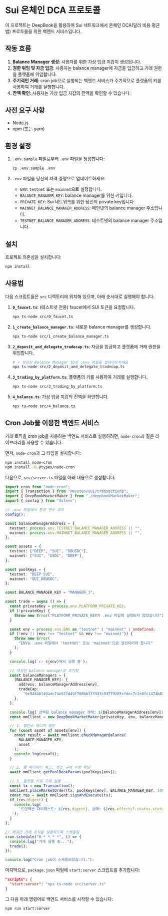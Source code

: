 # Sui 온체인 DCA 프로토콜

이 프로젝트는 DeepBook을 활용하여 Sui 네트워크에서 온체인 DCA(달러 비용 평균법) 프로토콜을 위한 백엔드 서비스입니다.

## 작동 흐름

1.  **Balance Manager 생성**: 사용자를 위한 가상 입금 지갑이 생성됩니다.
2.  **권한 위임 및 자금 입금**: 사용자는 balance manager에 자금을 입금하고 거래 권한을 플랫폼에 위임합니다.
3.  **주기적인 거래**: cron job으로 실행되는 백엔드 서비스가 주기적으로 플랫폼의 키를 사용하여 거래를 실행합니다.
4.  **잔액 확인**: 사용자는 가상 입금 지갑의 잔액을 확인할 수 있습니다.

## 사전 요구 사항

- Node.js
- npm (또는 yarn)

## 환경 설정

1.  `.env.sample` 파일로부터 `.env` 파일을 생성합니다:

    ```bash
    cp .env.sample .env
    ```

2.  `.env` 파일을 당신의 자격 증명으로 업데이트하세요:

    - `ENV`: `testnet` 또는 `mainnet`으로 설정합니다.
    - `BALANCE_MANAGER_KEY`: balance manager를 위한 키입니다.
    - `PRIVATE_KEY`: Sui 네트워크를 위한 당신의 private key입니다.
    - `MAINNET_BALANCE_MANAGER_ADDRESS`: 메인넷의 balance manager 주소입니다.
    - `TESTNET_BALANCE_MANAGER_ADDRESS`: 테스트넷의 balance manager 주소입니다.

## 설치

프로젝트 의존성을 설치합니다:

```bash
npm install
```

## 사용법

다음 스크립트들은 `src` 디렉토리에 위치해 있으며, 아래 순서대로 실행해야 합니다:

1.  **`0_faucet.ts`**: (테스트넷 전용) faucet에서 SUI 토큰을 요청합니다.

    ```bash
    npx ts-node src/0_faucet.ts
    ```

2.  **`1_create_balance_manager.ts`**: 새로운 balance manager를 생성합니다.

    ```bash
    npx ts-node src/1_create_balance_manager.ts
    ```

3.  **`2_deposit_and_delegate_tradecap.ts`**: 자금을 입금하고 플랫폼에 거래 권한을 위임합니다.

    ```bash
    # ⭐️ 생성된 Balance Manager ID로 .env 파일을 업데이트하세요
    npx ts-node src/2_deposit_and_delegate_tradecap.ts
    ```

4.  **`3_trading_by_platform.ts`**: 플랫폼의 키를 사용하여 거래를 실행합니다.

    ```bash
    npx ts-node src/3_trading_by_platform.ts
    ```

5.  **`4_balance.ts`**: 가상 입금 지갑의 잔액을 확인합니다.

    ```bash
    npx ts-node src/4_balance.ts
    ```

## Cron Job을 이용한 백엔드 서비스

거래 로직을 cron job을 사용하는 백엔드 서비스로 실행하려면, `node-cron`과 같은 라이브러리를 사용할 수 있습니다.

먼저, `node-cron`과 그 타입을 설치합니다:

```bash
npm install node-cron
npm install -D @types/node-cron
```

다음으로, `src/server.ts` 파일을 아래 내용으로 생성합니다:

```typescript
import cron from "node-cron";
import { Transaction } from "@mysten/sui/transactions";
import { DeepBookMarketMaker } from "./deepbookMarketMaker";
import { config } from "dotenv";

// .env 파일에서 환경 변수 로드
config();

const balanceManagerAddress = {
  testnet: process.env.TESTNET_BALANCE_MANAGER_ADDRESS || "",
  mainnet: process.env.MAINNET_BALANCE_MANAGER_ADDRESS || "",
};

const assets = {
  testnet: ["DEEP", "SUI", "DBUSDC"],
  mainnet: ["SUI", "USDC", "DEEP"],
};

const poolKeys = {
  testnet: "DEEP_SUI",
  mainnet: "SUI_DBUSDC",
};

const BALANCE_MANAGER_KEY = "MANAGER_1";

const trade = async () => {
  const privateKey = process.env.PLATFORM_PRIVATE_KEY;
  if (!privateKey) {
    throw new Error("PLATFORM_PRIVATE_KEY가 .env 파일에 설정되지 않았습니다");
  }

  const env = process.env.ENV as "testnet" | "mainnet" | undefined;
  if (!env || (env !== "testnet" && env !== "mainnet")) {
    throw new Error(
      "ENV는 .env 파일에서 'testnet' 또는 'mainnet'으로 설정되어야 합니다"
    );
  }

  console.log(`👉 ${env}에서 실행 중`);

  // 생성된 balance manager로 초기화
  const balanceManagers = {
    [BALANCE_MANAGER_KEY]: {
      address: balanceManagerAddress[env],
      tradeCap:
        "0x9434b149adc74e022d49f760bb333337c93779205efdec7c2e8fc1474b874fe8",
    },
  };

  console.log(`선택된 balance manager 객체: ${balanceManagerAddress[env]}`);
  const mmClient = new DeepBookMarketMaker(privateKey, env, balanceManagers);

  // 1. 밸런스 매니저 확인
  for (const asset of assets[env]) {
    const result = await mmClient.checkManagerBalance(
      BALANCE_MANAGER_KEY,
      asset
    );
    console.log(result);
  }

  // 2. 풀 파라미터 체크. 최소 구매 수량 확인
  await mmClient.getPoolBookParams(poolKeys[env]);

  // 3. 플랫폼 키로 구매 실행
  const tx = new Transaction();
  mmClient.placeMarketOrder(tx, poolKeys[env], BALANCE_MANAGER_KEY, 100000000);
  const res = await mmClient.signAndExecute(tx);
  if (res.digest) {
    console.log(
      `트랜잭션 다이제스트: ${res.digest}, 상태: ${res.effects?.status.status}`
    );
  }
};

// 매시간 거래 로직을 실행하도록 스케줄링
cron.schedule("0 * * * *", () => {
  console.log("거래 실행 중...");
  trade();
});

console.log("Cron job이 스케줄되었습니다.");
```

마지막으로, `package.json` 파일에 `start:server` 스크립트를 추가합니다:

```json
"scripts": {
  "start:server": "npx ts-node src/server.ts"
}
```

그 다음 아래 명령어로 백엔드 서비스를 시작할 수 있습니다:

```bash
npm run start:server
```
